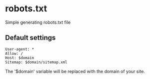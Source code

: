 robots.txt
=============

Simple generating robots.txt file

## Default settings
```
User-agent: *
Allow: /
Host: $domain
Sitemap: $domain/sitemap.xml
```
The '$domain' variable will be replaced with the domain of your site.